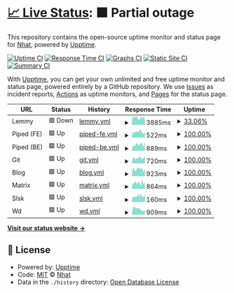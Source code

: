 # [📈 Live Status](https://$MAIN_URL): <!--live status--> **🟧 Partial outage**

This repository contains the open-source uptime monitor and status page for [Nhat](https://$MAIN_URL), powered by [Upptime](https://github.com/upptime/upptime).

[![Uptime CI](https://github.com/mstcl/status/workflows/Uptime%20CI/badge.svg)](https://github.com/mstcl/status/actions?query=workflow%3A%22Uptime+CI%22)
[![Response Time CI](https://github.com/mstcl/status/workflows/Response%20Time%20CI/badge.svg)](https://github.com/mstcl/status/actions?query=workflow%3A%22Response+Time+CI%22)
[![Graphs CI](https://github.com/mstcl/status/workflows/Graphs%20CI/badge.svg)](https://github.com/mstcl/status/actions?query=workflow%3A%22Graphs+CI%22)
[![Static Site CI](https://github.com/mstcl/status/workflows/Static%20Site%20CI/badge.svg)](https://github.com/mstcl/status/actions?query=workflow%3A%22Static+Site+CI%22)
[![Summary CI](https://github.com/mstcl/status/workflows/Summary%20CI/badge.svg)](https://github.com/mstcl/status/actions?query=workflow%3A%22Summary+CI%22)

With [Upptime](https://upptime.js.org), you can get your own unlimited and free uptime monitor and status page, powered entirely by a GitHub repository. We use [Issues](https://github.com/mstcl/status/issues) as incident reports, [Actions](https://github.com/mstcl/status/actions) as uptime monitors, and [Pages](https://$MAIN_URL) for the status page.

<!--start: status pages-->
<!-- This summary is generated by Upptime (https://github.com/upptime/upptime) -->
<!-- Do not edit this manually, your changes will be overwritten -->
<!-- prettier-ignore -->
| URL | Status | History | Response Time | Uptime |
| --- | ------ | ------- | ------------- | ------ |
| <img alt="" src="https://icons.duckduckgo.com/ip3/null.ico" height="13"> Lemmy | 🟥 Down | [lemmy.yml](https://github.com/mstcl/status/commits/HEAD/history/lemmy.yml) | <details><summary><img alt="Response time graph" src="./graphs/lemmy/response-time-week.png" height="20"> 3885ms</summary><br><a href="https://$MAIN_URL/history/lemmy"><img alt="Response time 3885" src="https://img.shields.io/endpoint?url=https%3A%2F%2Fraw.githubusercontent.com%2Fmstcl%2Fstatus%2FHEAD%2Fapi%2Flemmy%2Fresponse-time.json"></a><br><a href="https://$MAIN_URL/history/lemmy"><img alt="24-hour response time 3885" src="https://img.shields.io/endpoint?url=https%3A%2F%2Fraw.githubusercontent.com%2Fmstcl%2Fstatus%2FHEAD%2Fapi%2Flemmy%2Fresponse-time-day.json"></a><br><a href="https://$MAIN_URL/history/lemmy"><img alt="7-day response time 3885" src="https://img.shields.io/endpoint?url=https%3A%2F%2Fraw.githubusercontent.com%2Fmstcl%2Fstatus%2FHEAD%2Fapi%2Flemmy%2Fresponse-time-week.json"></a><br><a href="https://$MAIN_URL/history/lemmy"><img alt="30-day response time 3885" src="https://img.shields.io/endpoint?url=https%3A%2F%2Fraw.githubusercontent.com%2Fmstcl%2Fstatus%2FHEAD%2Fapi%2Flemmy%2Fresponse-time-month.json"></a><br><a href="https://$MAIN_URL/history/lemmy"><img alt="1-year response time 3885" src="https://img.shields.io/endpoint?url=https%3A%2F%2Fraw.githubusercontent.com%2Fmstcl%2Fstatus%2FHEAD%2Fapi%2Flemmy%2Fresponse-time-year.json"></a></details> | <details><summary><a href="https://$MAIN_URL/history/lemmy">33.06%</a></summary><a href="https://$MAIN_URL/history/lemmy"><img alt="All-time uptime 33.06%" src="https://img.shields.io/endpoint?url=https%3A%2F%2Fraw.githubusercontent.com%2Fmstcl%2Fstatus%2FHEAD%2Fapi%2Flemmy%2Fuptime.json"></a><br><a href="https://$MAIN_URL/history/lemmy"><img alt="24-hour uptime 33.06%" src="https://img.shields.io/endpoint?url=https%3A%2F%2Fraw.githubusercontent.com%2Fmstcl%2Fstatus%2FHEAD%2Fapi%2Flemmy%2Fuptime-day.json"></a><br><a href="https://$MAIN_URL/history/lemmy"><img alt="7-day uptime 33.06%" src="https://img.shields.io/endpoint?url=https%3A%2F%2Fraw.githubusercontent.com%2Fmstcl%2Fstatus%2FHEAD%2Fapi%2Flemmy%2Fuptime-week.json"></a><br><a href="https://$MAIN_URL/history/lemmy"><img alt="30-day uptime 33.06%" src="https://img.shields.io/endpoint?url=https%3A%2F%2Fraw.githubusercontent.com%2Fmstcl%2Fstatus%2FHEAD%2Fapi%2Flemmy%2Fuptime-month.json"></a><br><a href="https://$MAIN_URL/history/lemmy"><img alt="1-year uptime 33.06%" src="https://img.shields.io/endpoint?url=https%3A%2F%2Fraw.githubusercontent.com%2Fmstcl%2Fstatus%2FHEAD%2Fapi%2Flemmy%2Fuptime-year.json"></a></details>
| <img alt="" src="https://icons.duckduckgo.com/ip3/null.ico" height="13"> Piped (FE) | 🟩 Up | [piped-fe.yml](https://github.com/mstcl/status/commits/HEAD/history/piped-fe.yml) | <details><summary><img alt="Response time graph" src="./graphs/piped-fe/response-time-week.png" height="20"> 522ms</summary><br><a href="https://$MAIN_URL/history/piped-fe"><img alt="Response time 522" src="https://img.shields.io/endpoint?url=https%3A%2F%2Fraw.githubusercontent.com%2Fmstcl%2Fstatus%2FHEAD%2Fapi%2Fpiped-fe%2Fresponse-time.json"></a><br><a href="https://$MAIN_URL/history/piped-fe"><img alt="24-hour response time 522" src="https://img.shields.io/endpoint?url=https%3A%2F%2Fraw.githubusercontent.com%2Fmstcl%2Fstatus%2FHEAD%2Fapi%2Fpiped-fe%2Fresponse-time-day.json"></a><br><a href="https://$MAIN_URL/history/piped-fe"><img alt="7-day response time 522" src="https://img.shields.io/endpoint?url=https%3A%2F%2Fraw.githubusercontent.com%2Fmstcl%2Fstatus%2FHEAD%2Fapi%2Fpiped-fe%2Fresponse-time-week.json"></a><br><a href="https://$MAIN_URL/history/piped-fe"><img alt="30-day response time 522" src="https://img.shields.io/endpoint?url=https%3A%2F%2Fraw.githubusercontent.com%2Fmstcl%2Fstatus%2FHEAD%2Fapi%2Fpiped-fe%2Fresponse-time-month.json"></a><br><a href="https://$MAIN_URL/history/piped-fe"><img alt="1-year response time 522" src="https://img.shields.io/endpoint?url=https%3A%2F%2Fraw.githubusercontent.com%2Fmstcl%2Fstatus%2FHEAD%2Fapi%2Fpiped-fe%2Fresponse-time-year.json"></a></details> | <details><summary><a href="https://$MAIN_URL/history/piped-fe">100.00%</a></summary><a href="https://$MAIN_URL/history/piped-fe"><img alt="All-time uptime 100.00%" src="https://img.shields.io/endpoint?url=https%3A%2F%2Fraw.githubusercontent.com%2Fmstcl%2Fstatus%2FHEAD%2Fapi%2Fpiped-fe%2Fuptime.json"></a><br><a href="https://$MAIN_URL/history/piped-fe"><img alt="24-hour uptime 100.00%" src="https://img.shields.io/endpoint?url=https%3A%2F%2Fraw.githubusercontent.com%2Fmstcl%2Fstatus%2FHEAD%2Fapi%2Fpiped-fe%2Fuptime-day.json"></a><br><a href="https://$MAIN_URL/history/piped-fe"><img alt="7-day uptime 100.00%" src="https://img.shields.io/endpoint?url=https%3A%2F%2Fraw.githubusercontent.com%2Fmstcl%2Fstatus%2FHEAD%2Fapi%2Fpiped-fe%2Fuptime-week.json"></a><br><a href="https://$MAIN_URL/history/piped-fe"><img alt="30-day uptime 100.00%" src="https://img.shields.io/endpoint?url=https%3A%2F%2Fraw.githubusercontent.com%2Fmstcl%2Fstatus%2FHEAD%2Fapi%2Fpiped-fe%2Fuptime-month.json"></a><br><a href="https://$MAIN_URL/history/piped-fe"><img alt="1-year uptime 100.00%" src="https://img.shields.io/endpoint?url=https%3A%2F%2Fraw.githubusercontent.com%2Fmstcl%2Fstatus%2FHEAD%2Fapi%2Fpiped-fe%2Fuptime-year.json"></a></details>
| <img alt="" src="https://icons.duckduckgo.com/ip3/null.ico" height="13"> Piped (BE) | 🟩 Up | [piped-be.yml](https://github.com/mstcl/status/commits/HEAD/history/piped-be.yml) | <details><summary><img alt="Response time graph" src="./graphs/piped-be/response-time-week.png" height="20"> 889ms</summary><br><a href="https://$MAIN_URL/history/piped-be"><img alt="Response time 889" src="https://img.shields.io/endpoint?url=https%3A%2F%2Fraw.githubusercontent.com%2Fmstcl%2Fstatus%2FHEAD%2Fapi%2Fpiped-be%2Fresponse-time.json"></a><br><a href="https://$MAIN_URL/history/piped-be"><img alt="24-hour response time 889" src="https://img.shields.io/endpoint?url=https%3A%2F%2Fraw.githubusercontent.com%2Fmstcl%2Fstatus%2FHEAD%2Fapi%2Fpiped-be%2Fresponse-time-day.json"></a><br><a href="https://$MAIN_URL/history/piped-be"><img alt="7-day response time 889" src="https://img.shields.io/endpoint?url=https%3A%2F%2Fraw.githubusercontent.com%2Fmstcl%2Fstatus%2FHEAD%2Fapi%2Fpiped-be%2Fresponse-time-week.json"></a><br><a href="https://$MAIN_URL/history/piped-be"><img alt="30-day response time 889" src="https://img.shields.io/endpoint?url=https%3A%2F%2Fraw.githubusercontent.com%2Fmstcl%2Fstatus%2FHEAD%2Fapi%2Fpiped-be%2Fresponse-time-month.json"></a><br><a href="https://$MAIN_URL/history/piped-be"><img alt="1-year response time 889" src="https://img.shields.io/endpoint?url=https%3A%2F%2Fraw.githubusercontent.com%2Fmstcl%2Fstatus%2FHEAD%2Fapi%2Fpiped-be%2Fresponse-time-year.json"></a></details> | <details><summary><a href="https://$MAIN_URL/history/piped-be">100.00%</a></summary><a href="https://$MAIN_URL/history/piped-be"><img alt="All-time uptime 100.00%" src="https://img.shields.io/endpoint?url=https%3A%2F%2Fraw.githubusercontent.com%2Fmstcl%2Fstatus%2FHEAD%2Fapi%2Fpiped-be%2Fuptime.json"></a><br><a href="https://$MAIN_URL/history/piped-be"><img alt="24-hour uptime 100.00%" src="https://img.shields.io/endpoint?url=https%3A%2F%2Fraw.githubusercontent.com%2Fmstcl%2Fstatus%2FHEAD%2Fapi%2Fpiped-be%2Fuptime-day.json"></a><br><a href="https://$MAIN_URL/history/piped-be"><img alt="7-day uptime 100.00%" src="https://img.shields.io/endpoint?url=https%3A%2F%2Fraw.githubusercontent.com%2Fmstcl%2Fstatus%2FHEAD%2Fapi%2Fpiped-be%2Fuptime-week.json"></a><br><a href="https://$MAIN_URL/history/piped-be"><img alt="30-day uptime 100.00%" src="https://img.shields.io/endpoint?url=https%3A%2F%2Fraw.githubusercontent.com%2Fmstcl%2Fstatus%2FHEAD%2Fapi%2Fpiped-be%2Fuptime-month.json"></a><br><a href="https://$MAIN_URL/history/piped-be"><img alt="1-year uptime 100.00%" src="https://img.shields.io/endpoint?url=https%3A%2F%2Fraw.githubusercontent.com%2Fmstcl%2Fstatus%2FHEAD%2Fapi%2Fpiped-be%2Fuptime-year.json"></a></details>
| <img alt="" src="https://icons.duckduckgo.com/ip3/null.ico" height="13"> Git | 🟩 Up | [git.yml](https://github.com/mstcl/status/commits/HEAD/history/git.yml) | <details><summary><img alt="Response time graph" src="./graphs/git/response-time-week.png" height="20"> 720ms</summary><br><a href="https://$MAIN_URL/history/git"><img alt="Response time 720" src="https://img.shields.io/endpoint?url=https%3A%2F%2Fraw.githubusercontent.com%2Fmstcl%2Fstatus%2FHEAD%2Fapi%2Fgit%2Fresponse-time.json"></a><br><a href="https://$MAIN_URL/history/git"><img alt="24-hour response time 720" src="https://img.shields.io/endpoint?url=https%3A%2F%2Fraw.githubusercontent.com%2Fmstcl%2Fstatus%2FHEAD%2Fapi%2Fgit%2Fresponse-time-day.json"></a><br><a href="https://$MAIN_URL/history/git"><img alt="7-day response time 720" src="https://img.shields.io/endpoint?url=https%3A%2F%2Fraw.githubusercontent.com%2Fmstcl%2Fstatus%2FHEAD%2Fapi%2Fgit%2Fresponse-time-week.json"></a><br><a href="https://$MAIN_URL/history/git"><img alt="30-day response time 720" src="https://img.shields.io/endpoint?url=https%3A%2F%2Fraw.githubusercontent.com%2Fmstcl%2Fstatus%2FHEAD%2Fapi%2Fgit%2Fresponse-time-month.json"></a><br><a href="https://$MAIN_URL/history/git"><img alt="1-year response time 720" src="https://img.shields.io/endpoint?url=https%3A%2F%2Fraw.githubusercontent.com%2Fmstcl%2Fstatus%2FHEAD%2Fapi%2Fgit%2Fresponse-time-year.json"></a></details> | <details><summary><a href="https://$MAIN_URL/history/git">100.00%</a></summary><a href="https://$MAIN_URL/history/git"><img alt="All-time uptime 100.00%" src="https://img.shields.io/endpoint?url=https%3A%2F%2Fraw.githubusercontent.com%2Fmstcl%2Fstatus%2FHEAD%2Fapi%2Fgit%2Fuptime.json"></a><br><a href="https://$MAIN_URL/history/git"><img alt="24-hour uptime 100.00%" src="https://img.shields.io/endpoint?url=https%3A%2F%2Fraw.githubusercontent.com%2Fmstcl%2Fstatus%2FHEAD%2Fapi%2Fgit%2Fuptime-day.json"></a><br><a href="https://$MAIN_URL/history/git"><img alt="7-day uptime 100.00%" src="https://img.shields.io/endpoint?url=https%3A%2F%2Fraw.githubusercontent.com%2Fmstcl%2Fstatus%2FHEAD%2Fapi%2Fgit%2Fuptime-week.json"></a><br><a href="https://$MAIN_URL/history/git"><img alt="30-day uptime 100.00%" src="https://img.shields.io/endpoint?url=https%3A%2F%2Fraw.githubusercontent.com%2Fmstcl%2Fstatus%2FHEAD%2Fapi%2Fgit%2Fuptime-month.json"></a><br><a href="https://$MAIN_URL/history/git"><img alt="1-year uptime 100.00%" src="https://img.shields.io/endpoint?url=https%3A%2F%2Fraw.githubusercontent.com%2Fmstcl%2Fstatus%2FHEAD%2Fapi%2Fgit%2Fuptime-year.json"></a></details>
| <img alt="" src="https://icons.duckduckgo.com/ip3/null.ico" height="13"> Blog | 🟩 Up | [blog.yml](https://github.com/mstcl/status/commits/HEAD/history/blog.yml) | <details><summary><img alt="Response time graph" src="./graphs/blog/response-time-week.png" height="20"> 923ms</summary><br><a href="https://$MAIN_URL/history/blog"><img alt="Response time 923" src="https://img.shields.io/endpoint?url=https%3A%2F%2Fraw.githubusercontent.com%2Fmstcl%2Fstatus%2FHEAD%2Fapi%2Fblog%2Fresponse-time.json"></a><br><a href="https://$MAIN_URL/history/blog"><img alt="24-hour response time 923" src="https://img.shields.io/endpoint?url=https%3A%2F%2Fraw.githubusercontent.com%2Fmstcl%2Fstatus%2FHEAD%2Fapi%2Fblog%2Fresponse-time-day.json"></a><br><a href="https://$MAIN_URL/history/blog"><img alt="7-day response time 923" src="https://img.shields.io/endpoint?url=https%3A%2F%2Fraw.githubusercontent.com%2Fmstcl%2Fstatus%2FHEAD%2Fapi%2Fblog%2Fresponse-time-week.json"></a><br><a href="https://$MAIN_URL/history/blog"><img alt="30-day response time 923" src="https://img.shields.io/endpoint?url=https%3A%2F%2Fraw.githubusercontent.com%2Fmstcl%2Fstatus%2FHEAD%2Fapi%2Fblog%2Fresponse-time-month.json"></a><br><a href="https://$MAIN_URL/history/blog"><img alt="1-year response time 923" src="https://img.shields.io/endpoint?url=https%3A%2F%2Fraw.githubusercontent.com%2Fmstcl%2Fstatus%2FHEAD%2Fapi%2Fblog%2Fresponse-time-year.json"></a></details> | <details><summary><a href="https://$MAIN_URL/history/blog">100.00%</a></summary><a href="https://$MAIN_URL/history/blog"><img alt="All-time uptime 100.00%" src="https://img.shields.io/endpoint?url=https%3A%2F%2Fraw.githubusercontent.com%2Fmstcl%2Fstatus%2FHEAD%2Fapi%2Fblog%2Fuptime.json"></a><br><a href="https://$MAIN_URL/history/blog"><img alt="24-hour uptime 100.00%" src="https://img.shields.io/endpoint?url=https%3A%2F%2Fraw.githubusercontent.com%2Fmstcl%2Fstatus%2FHEAD%2Fapi%2Fblog%2Fuptime-day.json"></a><br><a href="https://$MAIN_URL/history/blog"><img alt="7-day uptime 100.00%" src="https://img.shields.io/endpoint?url=https%3A%2F%2Fraw.githubusercontent.com%2Fmstcl%2Fstatus%2FHEAD%2Fapi%2Fblog%2Fuptime-week.json"></a><br><a href="https://$MAIN_URL/history/blog"><img alt="30-day uptime 100.00%" src="https://img.shields.io/endpoint?url=https%3A%2F%2Fraw.githubusercontent.com%2Fmstcl%2Fstatus%2FHEAD%2Fapi%2Fblog%2Fuptime-month.json"></a><br><a href="https://$MAIN_URL/history/blog"><img alt="1-year uptime 100.00%" src="https://img.shields.io/endpoint?url=https%3A%2F%2Fraw.githubusercontent.com%2Fmstcl%2Fstatus%2FHEAD%2Fapi%2Fblog%2Fuptime-year.json"></a></details>
| <img alt="" src="https://icons.duckduckgo.com/ip3/null.ico" height="13"> Matrix | 🟩 Up | [matrix.yml](https://github.com/mstcl/status/commits/HEAD/history/matrix.yml) | <details><summary><img alt="Response time graph" src="./graphs/matrix/response-time-week.png" height="20"> 864ms</summary><br><a href="https://$MAIN_URL/history/matrix"><img alt="Response time 864" src="https://img.shields.io/endpoint?url=https%3A%2F%2Fraw.githubusercontent.com%2Fmstcl%2Fstatus%2FHEAD%2Fapi%2Fmatrix%2Fresponse-time.json"></a><br><a href="https://$MAIN_URL/history/matrix"><img alt="24-hour response time 864" src="https://img.shields.io/endpoint?url=https%3A%2F%2Fraw.githubusercontent.com%2Fmstcl%2Fstatus%2FHEAD%2Fapi%2Fmatrix%2Fresponse-time-day.json"></a><br><a href="https://$MAIN_URL/history/matrix"><img alt="7-day response time 864" src="https://img.shields.io/endpoint?url=https%3A%2F%2Fraw.githubusercontent.com%2Fmstcl%2Fstatus%2FHEAD%2Fapi%2Fmatrix%2Fresponse-time-week.json"></a><br><a href="https://$MAIN_URL/history/matrix"><img alt="30-day response time 864" src="https://img.shields.io/endpoint?url=https%3A%2F%2Fraw.githubusercontent.com%2Fmstcl%2Fstatus%2FHEAD%2Fapi%2Fmatrix%2Fresponse-time-month.json"></a><br><a href="https://$MAIN_URL/history/matrix"><img alt="1-year response time 864" src="https://img.shields.io/endpoint?url=https%3A%2F%2Fraw.githubusercontent.com%2Fmstcl%2Fstatus%2FHEAD%2Fapi%2Fmatrix%2Fresponse-time-year.json"></a></details> | <details><summary><a href="https://$MAIN_URL/history/matrix">100.00%</a></summary><a href="https://$MAIN_URL/history/matrix"><img alt="All-time uptime 100.00%" src="https://img.shields.io/endpoint?url=https%3A%2F%2Fraw.githubusercontent.com%2Fmstcl%2Fstatus%2FHEAD%2Fapi%2Fmatrix%2Fuptime.json"></a><br><a href="https://$MAIN_URL/history/matrix"><img alt="24-hour uptime 100.00%" src="https://img.shields.io/endpoint?url=https%3A%2F%2Fraw.githubusercontent.com%2Fmstcl%2Fstatus%2FHEAD%2Fapi%2Fmatrix%2Fuptime-day.json"></a><br><a href="https://$MAIN_URL/history/matrix"><img alt="7-day uptime 100.00%" src="https://img.shields.io/endpoint?url=https%3A%2F%2Fraw.githubusercontent.com%2Fmstcl%2Fstatus%2FHEAD%2Fapi%2Fmatrix%2Fuptime-week.json"></a><br><a href="https://$MAIN_URL/history/matrix"><img alt="30-day uptime 100.00%" src="https://img.shields.io/endpoint?url=https%3A%2F%2Fraw.githubusercontent.com%2Fmstcl%2Fstatus%2FHEAD%2Fapi%2Fmatrix%2Fuptime-month.json"></a><br><a href="https://$MAIN_URL/history/matrix"><img alt="1-year uptime 100.00%" src="https://img.shields.io/endpoint?url=https%3A%2F%2Fraw.githubusercontent.com%2Fmstcl%2Fstatus%2FHEAD%2Fapi%2Fmatrix%2Fuptime-year.json"></a></details>
| <img alt="" src="https://icons.duckduckgo.com/ip3/null.ico" height="13"> Slsk | 🟩 Up | [slsk.yml](https://github.com/mstcl/status/commits/HEAD/history/slsk.yml) | <details><summary><img alt="Response time graph" src="./graphs/slsk/response-time-week.png" height="20"> 160ms</summary><br><a href="https://$MAIN_URL/history/slsk"><img alt="Response time 160" src="https://img.shields.io/endpoint?url=https%3A%2F%2Fraw.githubusercontent.com%2Fmstcl%2Fstatus%2FHEAD%2Fapi%2Fslsk%2Fresponse-time.json"></a><br><a href="https://$MAIN_URL/history/slsk"><img alt="24-hour response time 160" src="https://img.shields.io/endpoint?url=https%3A%2F%2Fraw.githubusercontent.com%2Fmstcl%2Fstatus%2FHEAD%2Fapi%2Fslsk%2Fresponse-time-day.json"></a><br><a href="https://$MAIN_URL/history/slsk"><img alt="7-day response time 160" src="https://img.shields.io/endpoint?url=https%3A%2F%2Fraw.githubusercontent.com%2Fmstcl%2Fstatus%2FHEAD%2Fapi%2Fslsk%2Fresponse-time-week.json"></a><br><a href="https://$MAIN_URL/history/slsk"><img alt="30-day response time 160" src="https://img.shields.io/endpoint?url=https%3A%2F%2Fraw.githubusercontent.com%2Fmstcl%2Fstatus%2FHEAD%2Fapi%2Fslsk%2Fresponse-time-month.json"></a><br><a href="https://$MAIN_URL/history/slsk"><img alt="1-year response time 160" src="https://img.shields.io/endpoint?url=https%3A%2F%2Fraw.githubusercontent.com%2Fmstcl%2Fstatus%2FHEAD%2Fapi%2Fslsk%2Fresponse-time-year.json"></a></details> | <details><summary><a href="https://$MAIN_URL/history/slsk">100.00%</a></summary><a href="https://$MAIN_URL/history/slsk"><img alt="All-time uptime 100.00%" src="https://img.shields.io/endpoint?url=https%3A%2F%2Fraw.githubusercontent.com%2Fmstcl%2Fstatus%2FHEAD%2Fapi%2Fslsk%2Fuptime.json"></a><br><a href="https://$MAIN_URL/history/slsk"><img alt="24-hour uptime 100.00%" src="https://img.shields.io/endpoint?url=https%3A%2F%2Fraw.githubusercontent.com%2Fmstcl%2Fstatus%2FHEAD%2Fapi%2Fslsk%2Fuptime-day.json"></a><br><a href="https://$MAIN_URL/history/slsk"><img alt="7-day uptime 100.00%" src="https://img.shields.io/endpoint?url=https%3A%2F%2Fraw.githubusercontent.com%2Fmstcl%2Fstatus%2FHEAD%2Fapi%2Fslsk%2Fuptime-week.json"></a><br><a href="https://$MAIN_URL/history/slsk"><img alt="30-day uptime 100.00%" src="https://img.shields.io/endpoint?url=https%3A%2F%2Fraw.githubusercontent.com%2Fmstcl%2Fstatus%2FHEAD%2Fapi%2Fslsk%2Fuptime-month.json"></a><br><a href="https://$MAIN_URL/history/slsk"><img alt="1-year uptime 100.00%" src="https://img.shields.io/endpoint?url=https%3A%2F%2Fraw.githubusercontent.com%2Fmstcl%2Fstatus%2FHEAD%2Fapi%2Fslsk%2Fuptime-year.json"></a></details>
| <img alt="" src="https://icons.duckduckgo.com/ip3/null.ico" height="13"> Wd | 🟩 Up | [wd.yml](https://github.com/mstcl/status/commits/HEAD/history/wd.yml) | <details><summary><img alt="Response time graph" src="./graphs/wd/response-time-week.png" height="20"> 909ms</summary><br><a href="https://$MAIN_URL/history/wd"><img alt="Response time 909" src="https://img.shields.io/endpoint?url=https%3A%2F%2Fraw.githubusercontent.com%2Fmstcl%2Fstatus%2FHEAD%2Fapi%2Fwd%2Fresponse-time.json"></a><br><a href="https://$MAIN_URL/history/wd"><img alt="24-hour response time 909" src="https://img.shields.io/endpoint?url=https%3A%2F%2Fraw.githubusercontent.com%2Fmstcl%2Fstatus%2FHEAD%2Fapi%2Fwd%2Fresponse-time-day.json"></a><br><a href="https://$MAIN_URL/history/wd"><img alt="7-day response time 909" src="https://img.shields.io/endpoint?url=https%3A%2F%2Fraw.githubusercontent.com%2Fmstcl%2Fstatus%2FHEAD%2Fapi%2Fwd%2Fresponse-time-week.json"></a><br><a href="https://$MAIN_URL/history/wd"><img alt="30-day response time 909" src="https://img.shields.io/endpoint?url=https%3A%2F%2Fraw.githubusercontent.com%2Fmstcl%2Fstatus%2FHEAD%2Fapi%2Fwd%2Fresponse-time-month.json"></a><br><a href="https://$MAIN_URL/history/wd"><img alt="1-year response time 909" src="https://img.shields.io/endpoint?url=https%3A%2F%2Fraw.githubusercontent.com%2Fmstcl%2Fstatus%2FHEAD%2Fapi%2Fwd%2Fresponse-time-year.json"></a></details> | <details><summary><a href="https://$MAIN_URL/history/wd">100.00%</a></summary><a href="https://$MAIN_URL/history/wd"><img alt="All-time uptime 100.00%" src="https://img.shields.io/endpoint?url=https%3A%2F%2Fraw.githubusercontent.com%2Fmstcl%2Fstatus%2FHEAD%2Fapi%2Fwd%2Fuptime.json"></a><br><a href="https://$MAIN_URL/history/wd"><img alt="24-hour uptime 100.00%" src="https://img.shields.io/endpoint?url=https%3A%2F%2Fraw.githubusercontent.com%2Fmstcl%2Fstatus%2FHEAD%2Fapi%2Fwd%2Fuptime-day.json"></a><br><a href="https://$MAIN_URL/history/wd"><img alt="7-day uptime 100.00%" src="https://img.shields.io/endpoint?url=https%3A%2F%2Fraw.githubusercontent.com%2Fmstcl%2Fstatus%2FHEAD%2Fapi%2Fwd%2Fuptime-week.json"></a><br><a href="https://$MAIN_URL/history/wd"><img alt="30-day uptime 100.00%" src="https://img.shields.io/endpoint?url=https%3A%2F%2Fraw.githubusercontent.com%2Fmstcl%2Fstatus%2FHEAD%2Fapi%2Fwd%2Fuptime-month.json"></a><br><a href="https://$MAIN_URL/history/wd"><img alt="1-year uptime 100.00%" src="https://img.shields.io/endpoint?url=https%3A%2F%2Fraw.githubusercontent.com%2Fmstcl%2Fstatus%2FHEAD%2Fapi%2Fwd%2Fuptime-year.json"></a></details>

<!--end: status pages-->

[**Visit our status website →**](https://$MAIN_URL)

## 📄 License

- Powered by: [Upptime](https://github.com/upptime/upptime)
- Code: [MIT](./LICENSE) © [Nhat](https://$MAIN_URL)
- Data in the `./history` directory: [Open Database License](https://opendatacommons.org/licenses/odbl/1-0/)
